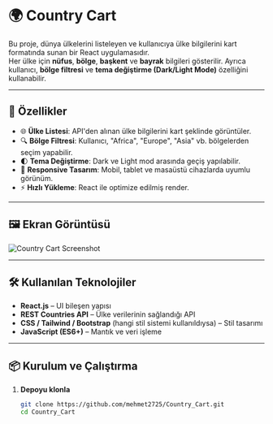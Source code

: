 # 🌍 Country Cart

Bu proje, dünya ülkelerini listeleyen ve kullanıcıya ülke bilgilerini kart formatında sunan bir React uygulamasıdır.  
Her ülke için **nüfus**, **bölge**, **başkent** ve **bayrak** bilgileri gösterilir. Ayrıca kullanıcı, **bölge filtresi** ve **tema değiştirme (Dark/Light Mode)** özelliğini kullanabilir.

---

## 🚀 Özellikler

- 🌐 **Ülke Listesi**: API'den alınan ülke bilgilerini kart şeklinde görüntüler.  
- 🔍 **Bölge Filtresi**: Kullanıcı, "Africa", "Europe", "Asia" vb. bölgelerden seçim yapabilir.  
- 🌓 **Tema Değiştirme**: Dark ve Light mod arasında geçiş yapılabilir.  
- 📱 **Responsive Tasarım**: Mobil, tablet ve masaüstü cihazlarda uyumlu görünüm.  
- ⚡ **Hızlı Yükleme**: React ile optimize edilmiş render.

---

## 🖼️ Ekran Görüntüsü

![Country Cart Screenshot](./screenshot.png)

---

## 🛠️ Kullanılan Teknolojiler

- **React.js** – UI bileşen yapısı  
- **REST Countries API** – Ülke verilerinin sağlandığı API  
- **CSS / Tailwind / Bootstrap** (hangi stil sistemi kullanıldıysa) – Stil tasarımı  
- **JavaScript (ES6+)** – Mantık ve veri işleme

---

## 📦 Kurulum ve Çalıştırma

1. **Depoyu klonla**
   ```bash
   git clone https://github.com/mehmet2725/Country_Cart.git
   cd Country_Cart
